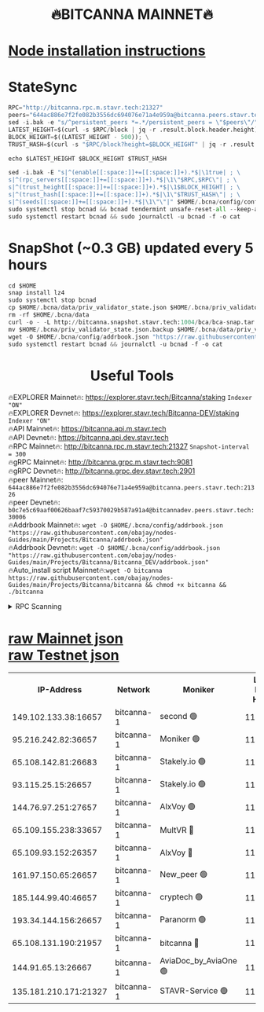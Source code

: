 <h1 align="center"> 🔥BITCANNA MAINNET🔥</h1>


[Node installation instructions](https://github.com/obajay/nodes-Guides/tree/main/Projects/Bitcanna)
=

# StateSync
```python
RPC="http://bitcanna.rpc.m.stavr.tech:21327"
peers="644ac886e7f2fe082b3556dc694076e71a4e959a@bitcanna.peers.stavr.tech:21326"
sed -i.bak -e "s/^persistent_peers *=.*/persistent_peers = \"$peers\"/" $HOME/.bcna/config/config.toml
LATEST_HEIGHT=$(curl -s $RPC/block | jq -r .result.block.header.height); \
BLOCK_HEIGHT=$((LATEST_HEIGHT - 500)); \
TRUST_HASH=$(curl -s "$RPC/block?height=$BLOCK_HEIGHT" | jq -r .result.block_id.hash)

echo $LATEST_HEIGHT $BLOCK_HEIGHT $TRUST_HASH

sed -i.bak -E "s|^(enable[[:space:]]+=[[:space:]]+).*$|\1true| ; \
s|^(rpc_servers[[:space:]]+=[[:space:]]+).*$|\1\"$RPC,$RPC\"| ; \
s|^(trust_height[[:space:]]+=[[:space:]]+).*$|\1$BLOCK_HEIGHT| ; \
s|^(trust_hash[[:space:]]+=[[:space:]]+).*$|\1\"$TRUST_HASH\"| ; \
s|^(seeds[[:space:]]+=[[:space:]]+).*$|\1\"\"|" $HOME/.bcna/config/config.toml
sudo systemctl stop bcnad && bcnad tendermint unsafe-reset-all --keep-addr-book
sudo systemctl restart bcnad && sudo journalctl -u bcnad -f -o cat
```
# SnapShot (~0.3 GB) updated every 5 hours
```python
cd $HOME
snap install lz4
sudo systemctl stop bcnad
cp $HOME/.bcna/data/priv_validator_state.json $HOME/.bcna/priv_validator_state.json.backup
rm -rf $HOME/.bcna/data
curl -o - -L http://bitcanna.snapshot.stavr.tech:1004/bca/bca-snap.tar.lz4 | lz4 -c -d - | tar -x -C $HOME/.bcna --strip-components 2
mv $HOME/.bcna/priv_validator_state.json.backup $HOME/.bcna/data/priv_validator_state.json
wget -O $HOME/.bcna/config/addrbook.json "https://raw.githubusercontent.com/obajay/nodes-Guides/main/Projects/Bitcanna/addrbook.json"
sudo systemctl restart bcnad && journalctl -u bcnad -f -o cat
```

 <h1 align="center"> Useful Tools</h1>

🔥EXPLORER Mainnet🔥:    https://explorer.stavr.tech/Bitcanna/staking          `Indexer "ON"` \
🔥EXPLORER Devnet🔥:     https://explorer.stavr.tech/Bitcanna-DEV/staking     `Indexer "ON"` \
🔥API Mainnet🔥:         https://bitcanna.api.m.stavr.tech \
🔥API Devnet🔥:          https://bitcanna.api.dev.stavr.tech \
🔥RPC Mainnet🔥:         http://bitcanna.rpc.m.stavr.tech:21327         `Snapshot-interval = 300` \
🔥gRPC Mainnet🔥:        http://bitcanna.grpc.m.stavr.tech:9081 \
🔥gRPC Devnet🔥:         http://bitcanna.grpc.dev.stavr.tech:2901 \
🔥peer Mainnet🔥:        `644ac886e7f2fe082b3556dc694076e71a4e959a@bitcanna.peers.stavr.tech:21326` \
🔥peer Devnet🔥:         `b0c7e5c69aaf00626baaf7c59370029b587a91a4@bitcannadev.peers.stavr.tech:30006` \
🔥Addrbook Mainnet🔥:    ```wget -O $HOME/.bcna/config/addrbook.json "https://raw.githubusercontent.com/obajay/nodes-Guides/main/Projects/Bitcanna/addrbook.json"``` \
🔥Addrbook Devnet🔥:    ```wget -O $HOME/.bcna/config/addrbook.json "https://raw.githubusercontent.com/obajay/nodes-Guides/main/Projects/Bitcanna/Bitcanna_DEV/addrbook.json"``` \
🔥Auto_install script Mainnet🔥:```wget -O bitcanna https://raw.githubusercontent.com/obajay/nodes-Guides/main/Projects/Bitcanna/bitcanna && chmod +x bitcanna && ./bitcanna```



<details>
<summary>RPC Scanning</summary>

<h2 align="center"> We scan nodes in real time every 4 hours. And we provide the final result of RPC endpoints.
We cannot influence the operation of these nodes in any way. </h2>


```python
If Voting Power is higher than 0 --> then the Node is a validator of the network and may be subject to attack and be a potential threat to the chain.
```
```python
We marked such validators with a red symbol
```

</details>

[raw Mainnet json](https://rpc-check.bcam.stavr.tech/bcam/rpc-bcam-result.json) \
[raw Testnet json](https://github.com/obajay/StateSync-snapshots/tree/main/Projects/Bitcanna/Rpc-Check-Testnet)
=



<table><tr><th>IP-Address</th><th>Network</th><th>Moniker</th><th>Latest Block Height</th><th>Earliest Block Height</th><th>Catching Up</th><th>Tx Index</th><th>Voting Power</th><th>Scan Time</th></tr><tr><td>149.102.133.38:16657</td><td>bitcanna-1</td><td>second 🟢</td><td>11773096</td><td>1</td><td>False</td><td>on</td><td>0</td><td>2023-12-21T10:26:40.835911316UTC</td></tr><tr><td>95.216.242.82:36657</td><td>bitcanna-1</td><td>Moniker 🟢</td><td>11773087</td><td>5776907</td><td>False</td><td>on</td><td>0</td><td>2023-12-21T10:25:45.326381779UTC</td></tr><tr><td>65.108.142.81:26683</td><td>bitcanna-1</td><td>Stakely.io 🟢</td><td>11773090</td><td>6152001</td><td>False</td><td>on</td><td>0</td><td>2023-12-21T10:26:06.808995149UTC</td></tr><tr><td>93.115.25.15:26657</td><td>bitcanna-1</td><td>Stakely.io 🟢</td><td>11773089</td><td>6520001</td><td>False</td><td>on</td><td>0</td><td>2023-12-21T10:26:00.347977971UTC</td></tr><tr><td>144.76.97.251:27657</td><td>bitcanna-1</td><td>AlxVoy 🟢</td><td>11773094</td><td>8805201</td><td>False</td><td>on</td><td>0</td><td>2023-12-21T10:26:29.809256401UTC</td></tr><tr><td>65.109.155.238:33657</td><td>bitcanna-1</td><td>MultVR 🔴</td><td>11773092</td><td>9933415</td><td>False</td><td>on</td><td>350148</td><td>2023-12-21T10:26:13.833104425UTC</td></tr><tr><td>65.109.93.152:26357</td><td>bitcanna-1</td><td>AlxVoy 🔴</td><td>11773096</td><td>10824001</td><td>False</td><td>on</td><td>1391603</td><td>2023-12-21T10:26:41.403275464UTC</td></tr><tr><td>161.97.150.65:26657</td><td>bitcanna-1</td><td>New_peer 🟢</td><td>11773091</td><td>11334001</td><td>False</td><td>on</td><td>0</td><td>2023-12-21T10:26:07.162415376UTC</td></tr><tr><td>185.144.99.40:46657</td><td>bitcanna-1</td><td>cryptech 🟢</td><td>11773086</td><td>11528001</td><td>False</td><td>on</td><td>0</td><td>2023-12-21T10:25:42.875193394UTC</td></tr><tr><td>193.34.144.156:26657</td><td>bitcanna-1</td><td>Paranorm 🟢</td><td>11773092</td><td>11645501</td><td>False</td><td>on</td><td>0</td><td>2023-12-21T10:26:18.520025520UTC</td></tr><tr><td>65.108.131.190:21957</td><td>bitcanna-1</td><td>bitcanna 🔴</td><td>11773092</td><td>11673092</td><td>False</td><td>on</td><td>408512</td><td>2023-12-21T10:26:18.260308973UTC</td></tr><tr><td>144.91.65.13:26667</td><td>bitcanna-1</td><td>AviaDoc_by_AviaOne 🟢</td><td>11773091</td><td>11766001</td><td>False</td><td>on</td><td>0</td><td>2023-12-21T10:26:25.124409928UTC</td></tr><tr><td>135.181.210.171:21327</td><td>bitcanna-1</td><td>STAVR-Service 🟢</td><td>11773094</td><td>11772201</td><td>False</td><td>on</td><td>0</td><td>2023-12-21T10:26:29.562628885UTC</td></tr></table>
